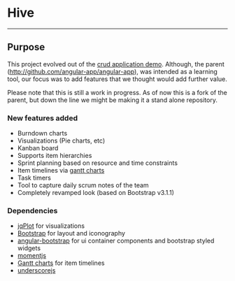 # Hive

***

## Purpose

This project evolved out of the [crud application demo](http://github.com/angular-app/angular-app). Although, the parent (http://github.com/angular-app/angular-app), was intended as a learning tool, our focus was to add features that we thought would add further value.

Please note that this is still a work in progress. As of now this is a fork of the parent, but down the line we might be making it a stand alone repository.

### New features added
* Burndown charts
* Visualizations (Pie charts, etc)
* Kanban board
* Supports item hierarchies
* Sprint planning based on resource and time constraints
* Item timelines via [gantt charts]() 
* Task timers
* Tool to capture daily scrum notes of the team
* Completely revamped look (based on Bootstrap v3.1.1)

### Dependencies
* [jqPlot](http://www.jqplot.com/) for visualizations
* [Bootstrap](http://getbootstrap.com/) for layout and iconography
* [angular-bootstrap](http://github.com/angular-ui/bootstrap) for ui container components and bootstrap styled widgets
* [momentjs](http://momentjs.com/)
* [Gantt charts](http://github.com/mustafavzg/angular-gantt) for item timelines
* [underscorejs](http://underscorejs.org/)

<!-- <a href="http://goo.gl/gKEsIo"><img src="http://www.packtpub.com/sites/default/files/1820OS.jpg"></a> -->



